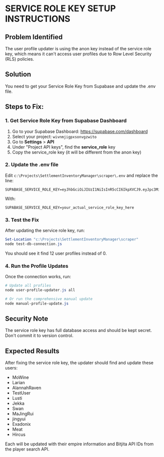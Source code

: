 # SERVICE ROLE KEY SETUP INSTRUCTIONS

## Problem Identified

The user profile updater is using the anon key instead of the service role key, which means it can't access user profiles due to Row Level Security (RLS) policies.

## Solution

You need to get your Service Role Key from Supabase and update the .env file.

## Steps to Fix:

### 1. Get Service Role Key from Supabase Dashboard

1. Go to your Supabase Dashboard: https://supabase.com/dashboard
2. Select your project: `wivnmjigpxsonvgzwito`
3. Go to **Settings** > **API**
4. Under "Project API keys", find the **service_role** key
5. Copy the service_role key (it will be different from the anon key)

### 2. Update the .env file

Edit `c:\Projects\SettlementInventoryManager\scraper\.env` and replace the line:

```env
SUPABASE_SERVICE_ROLE_KEY=eyJhbGciOiJIUzI1NiIsInR5cCI6IkpXVCJ9.eyJpc3MiOiJzdXBhYmFzZSIsInJlZiI6Indpdm5tamlncHhzb252Z3p3aXRvIiwicm9sZSI6ImFub24iLCJpYXQiOjE3NTMyODA4NDEsImV4cCI6MjA2ODg1Njg0MX0.cjeG6UfUtDvqZrBDIP2QllM8U_VeGtI6mf6dxXQi8i4
```

With:

```env
SUPABASE_SERVICE_ROLE_KEY=your_actual_service_role_key_here
```

### 3. Test the Fix

After updating the service role key, run:

```powershell
Set-Location "c:\Projects\SettlementInventoryManager\scraper"
node test-db-connection.js
```

You should see it find 12 user profiles instead of 0.

### 4. Run the Profile Updates

Once the connection works, run:

```powershell
# Update all profiles
node user-profile-updater.js all

# Or run the comprehensive manual update
node manual-profile-update.js
```

## Security Note

The service role key has full database access and should be kept secret. Don't commit it to version control.

## Expected Results

After fixing the service role key, the updater should find and update these users:

- MoWine
- Larian
- AlannahRaven
- TestUser
- Lusti
- Jekka
- Swan
- MaJingRui
- jingyui
- Exadonix
- Meat
- Hircus

Each will be updated with their empire information and Bitjita API IDs from the player search API.
